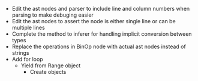 - Edit the ast nodes and parser to include line and column numbers when parsing to make debuging easier
- Edit the ast nodes to assert the node is either single line or can be multiple lines
- Complete the method to inferer for handling implicit conversion between types 
- Replace the operations in BinOp node with actual ast nodes instead of strings
- Add for loop 
  - Yield from Range object
    - Create objects
